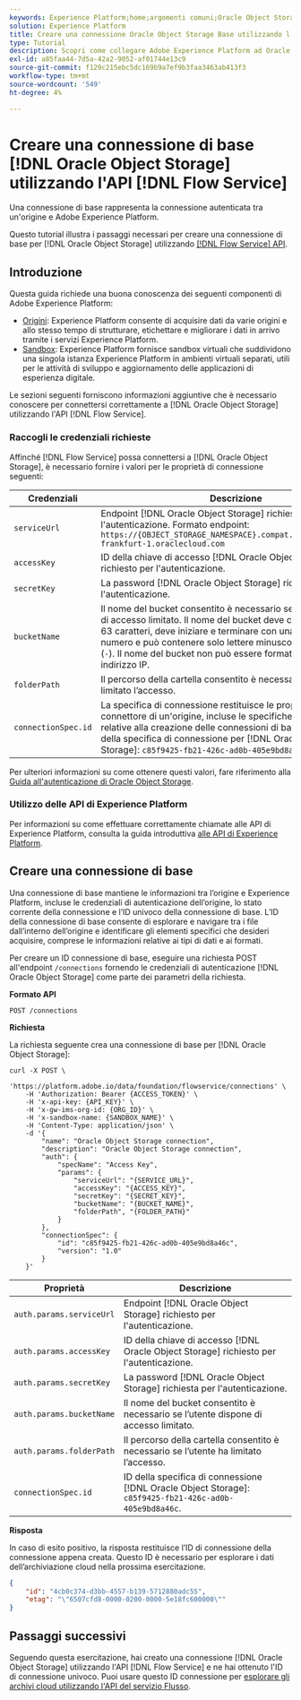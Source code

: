 ```yaml
---
keywords: Experience Platform;home;argomenti comuni;Oracle Object Storage;oracle object storage
solution: Experience Platform
title: Creare una connessione Oracle Object Storage Base utilizzando l’API del servizio Flow
type: Tutorial
description: Scopri come collegare Adobe Experience Platform ad Oracle Object Storage utilizzando l’API del servizio Flow.
exl-id: a85faa44-7d5a-42a2-9052-af01744e13c9
source-git-commit: f129c215ebc5dc169b9a7ef9b3faa3463ab413f3
workflow-type: tm+mt
source-wordcount: '549'
ht-degree: 4%

---
```


# Creare una connessione di base [!DNL Oracle Object Storage] utilizzando l&#39;API [!DNL Flow Service]

Una connessione di base rappresenta la connessione autenticata tra un&#39;origine e Adobe Experience Platform.

Questo tutorial illustra i passaggi necessari per creare una connessione di base per [!DNL Oracle Object Storage] utilizzando [[!DNL Flow Service] API](https://www.adobe.io/experience-platform-apis/references/flow-service/).

## Introduzione

Questa guida richiede una buona conoscenza dei seguenti componenti di Adobe Experience Platform:

* [Origini](../../../../home.md): Experience Platform consente di acquisire dati da varie origini e allo stesso tempo di strutturare, etichettare e migliorare i dati in arrivo tramite i servizi Experience Platform.
* [Sandbox](../../../../../sandboxes/home.md): Experience Platform fornisce sandbox virtuali che suddividono una singola istanza Experience Platform in ambienti virtuali separati, utili per le attività di sviluppo e aggiornamento delle applicazioni di esperienza digitale.

Le sezioni seguenti forniscono informazioni aggiuntive che è necessario conoscere per connettersi correttamente a [!DNL Oracle Object Storage] utilizzando l&#39;API [!DNL Flow Service].

### Raccogli le credenziali richieste

Affinché [!DNL Flow Service] possa connettersi a [!DNL Oracle Object Storage], è necessario fornire i valori per le proprietà di connessione seguenti:

| Credenziali | Descrizione |
| ---------- | ----------- |
| `serviceUrl` | Endpoint [!DNL Oracle Object Storage] richiesto per l&#39;autenticazione. Formato endpoint: `https://{OBJECT_STORAGE_NAMESPACE}.compat.objectstorage.eu-frankfurt-1.oraclecloud.com` |
| `accessKey` | ID della chiave di accesso [!DNL Oracle Object Storage] richiesto per l&#39;autenticazione. |
| `secretKey` | La password [!DNL Oracle Object Storage] richiesta per l&#39;autenticazione. |
| `bucketName` | Il nome del bucket consentito è necessario se l’utente dispone di accesso limitato. Il nome del bucket deve contenere tra tre e 63 caratteri, deve iniziare e terminare con una lettera o un numero e può contenere solo lettere minuscole, numeri o trattini (`-`). Il nome del bucket non può essere formattato come un indirizzo IP. |
| `folderPath` | Il percorso della cartella consentito è necessario se l’utente ha limitato l’accesso. |
| `connectionSpec.id` | La specifica di connessione restituisce le proprietà del connettore di un&#39;origine, incluse le specifiche di autenticazione relative alla creazione delle connessioni di base e di origine. ID della specifica di connessione per [!DNL Oracle Object Storage]: `c85f9425-fb21-426c-ad0b-405e9bd8a46c`. |

Per ulteriori informazioni su come ottenere questi valori, fare riferimento alla [Guida all&#39;autenticazione di Oracle Object Storage](https://docs.oracle.com/en-us/iaas/Content/Identity/Concepts/usercredentials.htm#User_Credentials).

### Utilizzo delle API di Experience Platform

Per informazioni su come effettuare correttamente chiamate alle API di Experience Platform, consulta la guida introduttiva [alle API di Experience Platform](../../../../../landing/api-guide.md).

## Creare una connessione di base

Una connessione di base mantiene le informazioni tra l’origine e Experience Platform, incluse le credenziali di autenticazione dell’origine, lo stato corrente della connessione e l’ID univoco della connessione di base. L’ID della connessione di base consente di esplorare e navigare tra i file dall’interno dell’origine e identificare gli elementi specifici che desideri acquisire, comprese le informazioni relative ai tipi di dati e ai formati.

Per creare un ID connessione di base, eseguire una richiesta POST all&#39;endpoint `/connections` fornendo le credenziali di autenticazione [!DNL Oracle Object Storage] come parte dei parametri della richiesta.

**Formato API**

```http
POST /connections
```

**Richiesta**

La richiesta seguente crea una connessione di base per [!DNL Oracle Object Storage]:

```shell
curl -X POST \
    'https://platform.adobe.io/data/foundation/flowservice/connections' \
    -H 'Authorization: Bearer {ACCESS_TOKEN}' \
    -H 'x-api-key: {API_KEY}' \
    -H 'x-gw-ims-org-id: {ORG_ID}' \
    -H 'x-sandbox-name: {SANDBOX_NAME}' \
    -H 'Content-Type: application/json' \
    -d '{
        "name": "Oracle Object Storage connection",
        "description": "Oracle Object Storage connection",
        "auth": {
            "specName": "Access Key",
            "params": {
                "serviceUrl": "{SERVICE_URL}",
                "accessKey": "{ACCESS_KEY}",
                "secretKey": "{SECRET_KEY}",
                "bucketName": "{BUCKET_NAME}",
                "folderPath", "{FOLDER_PATH}"
            }
        },
        "connectionSpec": {
            "id": "c85f9425-fb21-426c-ad0b-405e9bd8a46c",
            "version": "1.0"
        }
    }'
```

| Proprietà | Descrizione |
| -------- | ----------- |
| `auth.params.serviceUrl` | Endpoint [!DNL Oracle Object Storage] richiesto per l&#39;autenticazione. |
| `auth.params.accessKey` | ID della chiave di accesso [!DNL Oracle Object Storage] richiesto per l&#39;autenticazione. |
| `auth.params.secretKey` | La password [!DNL Oracle Object Storage] richiesta per l&#39;autenticazione. |
| `auth.params.bucketName` | Il nome del bucket consentito è necessario se l’utente dispone di accesso limitato. |
| `auth.params.folderPath` | Il percorso della cartella consentito è necessario se l’utente ha limitato l’accesso. |
| `connectionSpec.id` | ID della specifica di connessione [!DNL Oracle Object Storage]: `c85f9425-fb21-426c-ad0b-405e9bd8a46c`. |

**Risposta**

In caso di esito positivo, la risposta restituisce l’ID di connessione della connessione appena creata. Questo ID è necessario per esplorare i dati dell’archiviazione cloud nella prossima esercitazione.

```json
{
    "id": "4cb0c374-d3bb-4557-b139-5712880adc55",
    "etag": "\"6507cfd8-0000-0200-0000-5e18fc600000\""
}
```

## Passaggi successivi

Seguendo questa esercitazione, hai creato una connessione [!DNL Oracle Object Storage] utilizzando l&#39;API [!DNL Flow Service] e ne hai ottenuto l&#39;ID di connessione univoco. Puoi usare questo ID connessione per [esplorare gli archivi cloud utilizzando l&#39;API del servizio Flusso](../../explore/cloud-storage.md).
